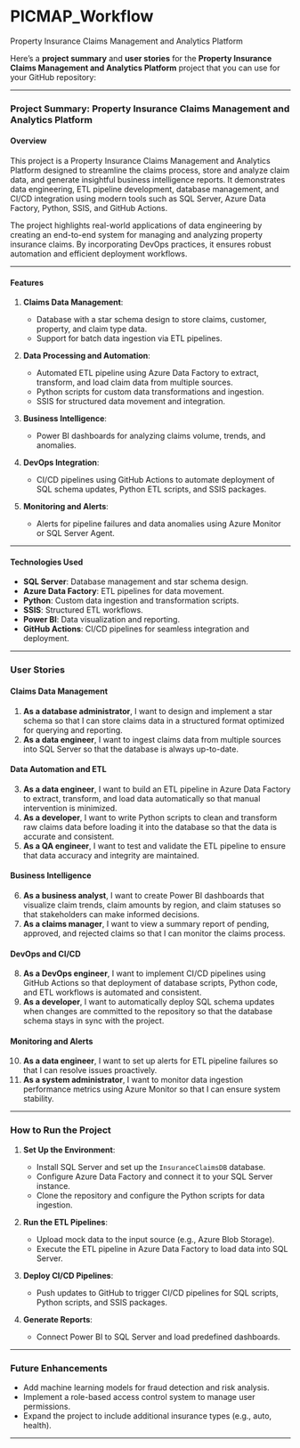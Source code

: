 # PICMAP_Workflow
Property Insurance Claims Management and Analytics Platform

Here’s a **project summary** and **user stories** for the **Property Insurance Claims Management and Analytics Platform** project that you can use for your GitHub repository:

---

### **Project Summary: Property Insurance Claims Management and Analytics Platform**

#### **Overview**  
This project is a Property Insurance Claims Management and Analytics Platform designed to streamline the claims process, store and analyze claim data, and generate insightful business intelligence reports. It demonstrates data engineering, ETL pipeline development, database management, and CI/CD integration using modern tools such as SQL Server, Azure Data Factory, Python, SSIS, and GitHub Actions.

The project highlights real-world applications of data engineering by creating an end-to-end system for managing and analyzing property insurance claims. By incorporating DevOps practices, it ensures robust automation and efficient deployment workflows.

---

#### **Features**  
1. **Claims Data Management**:  
   - Database with a star schema design to store claims, customer, property, and claim type data.  
   - Support for batch data ingestion via ETL pipelines.  

2. **Data Processing and Automation**:  
   - Automated ETL pipeline using Azure Data Factory to extract, transform, and load claim data from multiple sources.  
   - Python scripts for custom data transformations and ingestion.  
   - SSIS for structured data movement and integration.  

3. **Business Intelligence**:  
   - Power BI dashboards for analyzing claims volume, trends, and anomalies.  

4. **DevOps Integration**:  
   - CI/CD pipelines using GitHub Actions to automate deployment of SQL schema updates, Python ETL scripts, and SSIS packages.  

5. **Monitoring and Alerts**:  
   - Alerts for pipeline failures and data anomalies using Azure Monitor or SQL Server Agent.

---

#### **Technologies Used**  
- **SQL Server**: Database management and star schema design.  
- **Azure Data Factory**: ETL pipelines for data movement.  
- **Python**: Custom data ingestion and transformation scripts.  
- **SSIS**: Structured ETL workflows.  
- **Power BI**: Data visualization and reporting.  
- **GitHub Actions**: CI/CD pipelines for seamless integration and deployment.  

---

### **User Stories**

#### **Claims Data Management**
1. **As a database administrator**, I want to design and implement a star schema so that I can store claims data in a structured format optimized for querying and reporting.  
2. **As a data engineer**, I want to ingest claims data from multiple sources into SQL Server so that the database is always up-to-date.  

#### **Data Automation and ETL**
3. **As a data engineer**, I want to build an ETL pipeline in Azure Data Factory to extract, transform, and load data automatically so that manual intervention is minimized.  
4. **As a developer**, I want to write Python scripts to clean and transform raw claims data before loading it into the database so that the data is accurate and consistent.  
5. **As a QA engineer**, I want to test and validate the ETL pipeline to ensure that data accuracy and integrity are maintained.  

#### **Business Intelligence**
6. **As a business analyst**, I want to create Power BI dashboards that visualize claim trends, claim amounts by region, and claim statuses so that stakeholders can make informed decisions.  
7. **As a claims manager**, I want to view a summary report of pending, approved, and rejected claims so that I can monitor the claims process.  

#### **DevOps and CI/CD**
8. **As a DevOps engineer**, I want to implement CI/CD pipelines using GitHub Actions so that deployment of database scripts, Python code, and ETL workflows is automated and consistent.  
9. **As a developer**, I want to automatically deploy SQL schema updates when changes are committed to the repository so that the database schema stays in sync with the project.  

#### **Monitoring and Alerts**
10. **As a data engineer**, I want to set up alerts for ETL pipeline failures so that I can resolve issues proactively.  
11. **As a system administrator**, I want to monitor data ingestion performance metrics using Azure Monitor so that I can ensure system stability.  

---

### **How to Run the Project**  
1. **Set Up the Environment**:
   - Install SQL Server and set up the `InsuranceClaimsDB` database.
   - Configure Azure Data Factory and connect it to your SQL Server instance.
   - Clone the repository and configure the Python scripts for data ingestion.

2. **Run the ETL Pipelines**:
   - Upload mock data to the input source (e.g., Azure Blob Storage).
   - Execute the ETL pipeline in Azure Data Factory to load data into SQL Server.

3. **Deploy CI/CD Pipelines**:
   - Push updates to GitHub to trigger CI/CD pipelines for SQL scripts, Python scripts, and SSIS packages.

4. **Generate Reports**:
   - Connect Power BI to SQL Server and load predefined dashboards.

---

### **Future Enhancements**
- Add machine learning models for fraud detection and risk analysis.
- Implement a role-based access control system to manage user permissions.
- Expand the project to include additional insurance types (e.g., auto, health).

-------------------------------------------------------------------------------------
